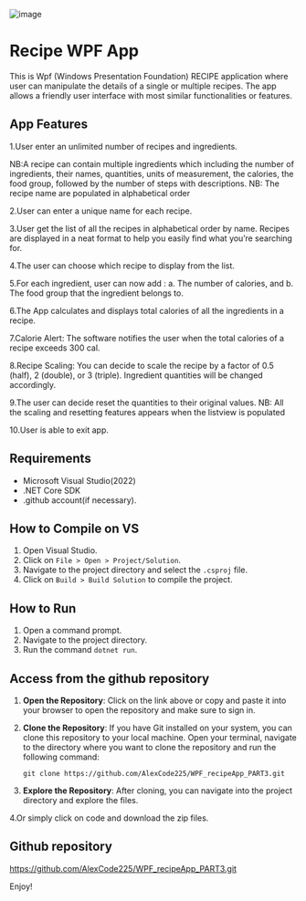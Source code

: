
![image](https://github.com/AlexCode225/WPF_recipeApp_PART3/assets/83403103/db380d1b-b79a-453a-b073-8bcf51a10052)

# Recipe WPF App

This is Wpf (Windows Presentation Foundation) RECIPE application where user  can manipulate the details of a single or multiple recipes.
The app allows a friendly user interface with most similar functionalities or features.


## App Features

1.User  enter an unlimited number of recipes and ingredients.

NB:A recipe can contain multiple ingredients which including the number of ingredients, their names, quantities, units of measurement, the calories, the food group, followed by 
the number of steps with descriptions.
NB: The recipe name are populated in alphabetical order

2.User can enter a unique name for each recipe.

3.User get the list of all the recipes in alphabetical order by name. Recipes are displayed in a neat format to help you easily find what you’re searching for.

4.The user can choose which recipe to display from the list.

5.For each ingredient, user can now add : a. The number of calories, and b. The food group that the ingredient belongs to.

6.The App calculates and displays total calories of all the ingredients in a recipe.

7.Calorie Alert: The software notifies the user when the total calories of a recipe exceeds 300 cal.

8.Recipe Scaling: You can decide to scale the recipe by a factor of 0.5 (half), 2 (double), or 3 (triple). Ingredient quantities will be changed accordingly.

9.The user can decide reset the quantities to their original values.
NB: All the scaling and resetting features appears when the listview is populated

10.User is able to exit app.



## Requirements

- Microsoft Visual Studio(2022)
- .NET Core SDK
- .github account(if necessary).

## How to Compile on VS

1. Open Visual Studio.
2. Click on `File > Open > Project/Solution`.
3. Navigate to the project directory and select the `.csproj` file.
4. Click on `Build > Build Solution` to compile the project.





## How to Run

1. Open a command prompt.
2. Navigate to the project directory.
3. Run the command `dotnet run`.


## Access from the github repository

1. **Open the Repository**: Click on the link above or copy and paste it into your browser to open the repository and make sure to sign in.

2. **Clone the Repository**: If you have Git installed on your system, you can clone this repository to your local machine. Open your terminal, navigate to the directory where you want to clone the repository and run the following command:
    ```
    git clone https://github.com/AlexCode225/WPF_recipeApp_PART3.git
    ```
3. **Explore the Repository**: After cloning, you can navigate into the project directory and explore the files.

4.Or simply click on code and download the zip files.




## Github repository
https://github.com/AlexCode225/WPF_recipeApp_PART3.git


Enjoy!
